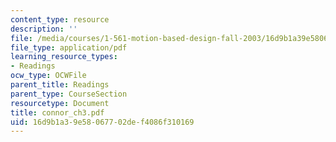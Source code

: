 ```yaml
---
content_type: resource
description: ''
file: /media/courses/1-561-motion-based-design-fall-2003/16d9b1a39e58067702def4086f310169_connor_ch3.pdf
file_type: application/pdf
learning_resource_types:
- Readings
ocw_type: OCWFile
parent_title: Readings
parent_type: CourseSection
resourcetype: Document
title: connor_ch3.pdf
uid: 16d9b1a3-9e58-0677-02de-f4086f310169
---
```

